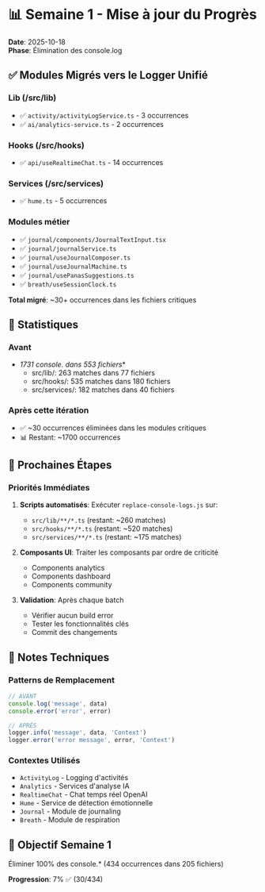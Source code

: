 # 📊 Semaine 1 - Mise à jour du Progrès

**Date**: 2025-10-18  
**Phase**: Élimination des console.log

## ✅ Modules Migrés vers le Logger Unifié

### Lib (/src/lib)
- ✅ `activity/activityLogService.ts` - 3 occurrences
- ✅ `ai/analytics-service.ts` - 2 occurrences

### Hooks (/src/hooks)
- ✅ `api/useRealtimeChat.ts` - 14 occurrences

### Services (/src/services)
- ✅ `hume.ts` - 5 occurrences

### Modules métier
- ✅ `journal/components/JournalTextInput.tsx`
- ✅ `journal/journalService.ts`
- ✅ `journal/useJournalComposer.ts`
- ✅ `journal/useJournalMachine.ts`
- ✅ `journal/usePanasSuggestions.ts`
- ✅ `breath/useSessionClock.ts`

**Total migré**: ~30+ occurrences dans les fichiers critiques

## 🎯 Statistiques

### Avant
- **1731 console.* dans 553 fichiers**
  - src/lib/: 263 matches dans 77 fichiers
  - src/hooks/: 535 matches dans 180 fichiers  
  - src/services/: 182 matches dans 40 fichiers

### Après cette itération
- ✅ ~30 occurrences éliminées dans les modules critiques
- 📊 Restant: ~1700 occurrences

## 🚀 Prochaines Étapes

### Priorités Immédiates
1. **Scripts automatisés**: Exécuter `replace-console-logs.js` sur:
   - `src/lib/**/*.ts` (restant: ~260 matches)
   - `src/hooks/**/*.ts` (restant: ~520 matches)
   - `src/services/**/*.ts` (restant: ~175 matches)

2. **Composants UI**: Traiter les composants par ordre de criticité
   - Components analytics
   - Components dashboard
   - Components community

3. **Validation**: Après chaque batch
   - Vérifier aucun build error
   - Tester les fonctionnalités clés
   - Commit des changements

## 📝 Notes Techniques

### Patterns de Remplacement
```typescript
// AVANT
console.log('message', data)
console.error('error', error)

// APRÈS
logger.info('message', data, 'Context')
logger.error('error message', error, 'Context')
```

### Contextes Utilisés
- `ActivityLog` - Logging d'activités
- `Analytics` - Services d'analyse IA
- `RealtimeChat` - Chat temps réel OpenAI
- `Hume` - Service de détection émotionnelle
- `Journal` - Module de journaling
- `Breath` - Module de respiration

## 🎯 Objectif Semaine 1
Éliminer 100% des console.* (434 occurrences dans 205 fichiers)

**Progression**: 7% ✅ (30/434)
